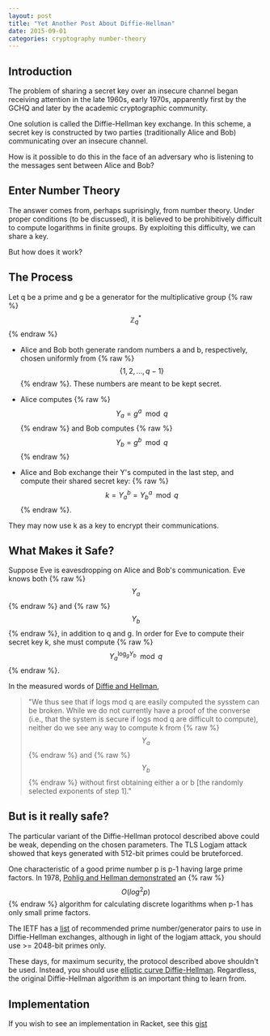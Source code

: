 ```yaml
---
layout: post
title: "Yet Another Post About Diffie-Hellman"
date: 2015-09-01
categories: cryptography number-theory
---
```

## Introduction

The problem of sharing a secret key over an insecure channel began receiving attention in the late 1960s, early 1970s, apparently first by the GCHQ and later by the academic cryptographic community.

One solution is called the Diffie-Hellman key exchange. In this scheme, a secret key is constructed by two parties (traditionally Alice and Bob) communicating over an insecure channel.

How is it possible to do this in the face of an adversary who is listening to the messages sent between Alice and Bob?
<!--more-->

## Enter Number Theory

The answer comes from, perhaps suprisingly, from number theory. Under proper conditions (to be discussed), it is believed to be prohibitively difficult to compute logarithms in finite groups. By exploiting this difficulty, we can share a key.

But how does it work?

## The Process
Let q be a prime and g be a generator for the multiplicative group {% raw %} $$ \mathbb{Z}^*_q $$ {% endraw %}

* Alice and Bob both generate random numbers a and b, respectively, chosen uniformly from {% raw %} $$ \{1,2,...,q-1\} $$ {% endraw %}. These numbers are meant to be kept secret.

* Alice computes {% raw %} $$ Y_a = g^a \mod{q} $$ {% endraw %} and Bob computes {% raw %} $$ Y_b = g^b \mod{q} $$ {% endraw %}

* Alice and Bob exchange their Y's computed in the last step, and compute their shared secret key:
{% raw %} $$ k = Y_a^b = Y_b^a \mod{q} $$ {% endraw %}.

They may now use k as a key to encrypt their communications.

## What Makes it Safe?

Suppose Eve is eavesdropping on Alice and Bob's communication. Eve knows both {% raw %}$$Y_a$$ {% endraw %} and {% raw %} $$Y_b$$ {% endraw %}, in addition to q and g. In order for Eve to compute their secret key k, she must compute {% raw %} $$Y_a^{\log_g{Y_b}}\mod{q}$$ {% endraw %}. 

In the measured words of [Diffie and Hellman](https://ee.stanford.edu/~hellman/publications/24.pdf),

> "We thus see that if logs mod q are easily computed the sysstem can be broken. 
> While we do not currently have a proof of the converse (i.e., that the system is secure if logs mod q are difficult to compute), neither do we see any way to compute k from {% raw %} $$Y_a$$ {% endraw %} and {% raw %} $$Y_b$$ {% endraw %} without first obtaining either a or b [the randomly selected exponents of step 1]."

## But is it really safe?

The particular variant of the Diffie-Hellman protocol described above could be weak, depending on the chosen parameters. The TLS Logjam attack showed that keys generated with 512-bit primes could be bruteforced. 

One characteristic of a good prime number p is p-1 having large prime factors. In 1978, [Pohlig and Hellman demonstrated](https://www-ee.stanford.edu/~hellman/publications/28.pdf) an {% raw %} $$O(log^2{p})$$ {% endraw %} algorithm for calculating discrete logarithms when p-1 has only small prime factors.

The IETF has a [list](https://tools.ietf.org/html/rfc3526) of recommended prime number/generator pairs to use in Diffie-Hellman exchanges, although in light of the logjam attack, you should use >= 2048-bit primes only.

These days, for maximum security, the protocol described above shouldn't be used. Instead, you should use [elliptic curve Diffie-Hellman](https://en.wikipedia.org/wiki/Elliptic_curve_Diffie%E2%80%93Hellman). Regardless, the original Diffie-Hellman algorithm is an important thing to learn from.

## Implementation

If you wish to see an implementation in Racket, see this [gist](https://gist.github.com/eu90h/9dd9c2a1051dedfd137e)
